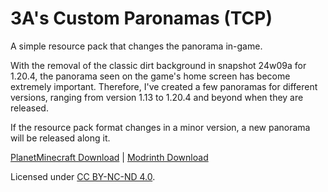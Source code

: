 # 3A's Custom Paronamas (TCP)
A simple resource pack that changes the panorama in-game.

With the removal of the classic dirt background in snapshot 24w09a for 1.20.4, the panorama seen on the game's home screen has become extremely important. Therefore, I've created a few panoramas for different versions, ranging from version 1.13 to 1.20.4 and beyond when they are released.

If the resource pack format changes in a minor version, a new panorama will be released along it.

[PlanetMinecraft Download](https://www.planetminecraft.com/texture-pack/3a-s-custom-panoramas/) | [Modrinth Download](https://modrinth.com/resourcepack/3as-custom-panoramas)

Licensed under [CC BY-NC-ND 4.0](https://creativecommons.org/licenses/by-nc-nd/4.0/legalcode.en).
